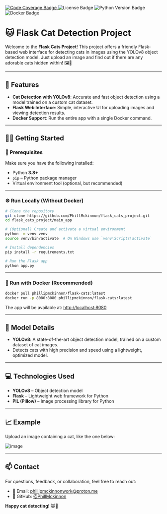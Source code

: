 <a href="https://codecov.io/gh/PhillMckinnon/Flask-Cats-YOLOv8"> <img src="https://codecov.io/gh/PhillMckinnon/Flask-Cats-YOLOv8/graph/badge.svg?token=JF6QMZU4PC" alt="Code Coverage Badge"/> </a> <img src="https://img.shields.io/github/license/PhillMckinnon/Flask-Cats-YOLOv8" alt="License Badge"/> <img src="https://img.shields.io/badge/Made%20With-Python%203.8+-blue.svg" alt="Python Version Badge"/> <img src="https://img.shields.io/badge/Docker-Supported-blue" alt="Docker Badge"/>

# 🐱 Flask Cat Detection Project

Welcome to the **Flask Cats Project**! This project offers a friendly Flask-based web interface for detecting cats in images using the YOLOv8 object detection model. Just upload an image and find out if there are any adorable cats hidden within! 🖼️🐾

---

## 🚀 Features

* **Cat Detection with YOLOv8**: Accurate and fast object detection using a model trained on a custom cat dataset.
* **Flask Web Interface**: Simple, interactive UI for uploading images and viewing detection results.
* **Docker Support**: Run the entire app with a single Docker command.

---

## 🧑‍💻 Getting Started

### 🔧 Prerequisites

Make sure you have the following installed:

* Python **3.8+**
* `pip` – Python package manager
* Virtual environment tool (optional, but recommended)

---

### ⚙️ Run Locally (Without Docker)

```bash
# Clone the repository
git clone https://github.com/PhillMckinnon/flask_cats_project.git
cd flask_cats_project/main_app

# (Optional) Create and activate a virtual environment
python -m venv venv
source venv/bin/activate  # On Windows use `venv\Scripts\activate`

# Install dependencies
pip install -r requirements.txt

# Run the Flask app
python app.py
```

---

### 🐳 Run with Docker (Recommended)

```bash
docker pull phillipmckinnon/flask-cats:latest
docker run -p 8080:8080 phillipmckinnon/flask-cats:latest
```

The app will be available at: [http://localhost:8080](http://localhost:8080)

---

## 🧠 Model Details

* **YOLOv8**: A state-of-the-art object detection model, trained on a custom dataset of cat images.
* Detects cats with high precision and speed using a lightweight, optimized model.

---

## 💻 Technologies Used

* **YOLOv8** – Object detection model
* **Flask** – Lightweight web framework for Python
* **PIL (Pillow)** – Image processing library for Python

---

## 📈 Example

Upload an image containing a cat, like the one below:

![image](https://github.com/user-attachments/assets/1c80e78d-92cd-4f39-b7b2-d33c4ad36504)

---

## 📫 Contact

For questions, feedback, or collaboration, feel free to reach out:

* 📧 Email: [phillipmckinnonwork@proton.me](mailto:phillipmckinnonwork@proton.me)
* 🐙 GitHub: [@PhillMckinnon](https://github.com/PhillMckinnon)

**Happy cat detecting!** 😺🐾


